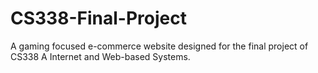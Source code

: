 # CS338-Final-Project
A gaming focused e-commerce website designed for the final project of CS338 A Internet and Web-based Systems.
